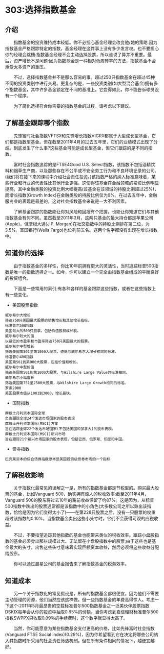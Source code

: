 # 303:选择指数基金
## 介绍

　　指数基金的投资维持成本较低。你不必担心基金经理会改变他/她的策略:因为指数基金严格跟踪特定的指数，基金经理在这件事上没有多少发言权。也不要担心你的经理会跳槽:指数基金经理不会主动选择股票，所以谁说了算并不重要。最后，资产增长不是问题:因为指数基金是一种相对低周转率的方法，指数基金不会承受太多资产的重压。

　　不过，选择指数基金并不是那么容易的事。超过250只指数基金在超过45种不同的投资类别中进行交易。更复杂的是，一些投资类别(如大型混合基金)拥有多个指数基金，其中许多基金锁定在不同的基准上。它变得如此，你不能告诉球员没有一个程序。

　　为了简化选择符合你需要的指数基金的过程，请考虑以下建议。

## 了解基金跟踪哪个指数

　　先锋富时社会指数VFTSX和先锋增长指数VIGRX都属于大型成长型基金，它们都是指数型基金。但在截至2011年4月的过去五年里，它们的业绩模式出现了分歧。到底发生了什么事?这些基金可能是成长型基金，但它们跟踪的是不同的指数。

　　富时社会指数追踪的是FTSE4Good U.S. Select指数，该指数不包括酒精饮料和烟草生产商，以及那些存在不公平或不安全劳工行为和不良环境记录的公司。(我们将在接下来的课程中介绍社会责任投资。)该指数严格的纳入标准意味着，某些行业和行业的代表性比其他行业更强。这使得该基金在金融领域的投资比例明显提高，其中金融类股的投资比例大幅提高(该基金在该领域的持股比例超过25%)，而增长指数(Growth Index)在金融类股的持股比例仅为6%。在过去五年中，金融服务业的表现是最差的，这对社会指数基金来说是一大不利因素。

　　了解基金跟踪的指数能让你对风险和回报有个把握，也能让你知道它们与其他指数基金有何不同。虽然截至2011年3月，这两只基金的最大持仓都是苹果公司(Apple)，但摩根大通(J.P. Morgan)在社交指数中的持股比例排在第二位，为3.5%。富国银行(Wells Fargo)也位列前五名。这两个名字都没有出现在增长指数中。

## 知道你的选择

　　由于指数基金的多样性，你比10年前拥有更大的灵活性，当时追踪标普500指数是唯一的指数选择之一。如今，你可以建立一个完全由指数基金组成的平衡良好的投资组合。

　　下面是一些常用的索引;有各种各样的基金跟踪这些指数，或者在这些指数上有一些变化。

* 美国股票指数
```
威尔希尔大增长
筛选750只美国最大股票的销售增长和其他增长指标。
标准普尔500指数
美国最大的500只股票，包括价值股和成长股。
威尔希尔较大的值
以最低的市盈率和市盈率筛选750只美国最大的股票。
威尔希尔中型增长
筛选美国第501至第1000大股票，遵循与威尔希尔大增长相同的标准。
标准普尔400指数
美国第501到第900大股票，包括价值和增长。
威尔希尔中型价值
筛选美国第501到第1000大股票，与Wilshire Large Value的标准相同。
威尔希尔小幅增长
筛选美国第751至2500大股票，与Wilshire Large Growth相同的标准。
罗素2000
美国股票市值从1001到3000，增长最快。
```
* 国际指数
```
摩根士丹利资本国际全球
负责跟踪全球24个发达市场国家的股市表现
摩根士丹利资本国际(MSCI)方案
旨在追踪全球22个发达市场国家(不包括美国和加拿大)的股市表现。
摩根士丹利资本国际(MSCI)新兴市场
旨在跟踪21个新兴市场国家的股市表现，包括巴西、俄罗斯、印度和中国。
```
* 债券指数
```
巴克莱资本的综合债券指数原本是美国投资级债券市场的一个指标
```
## 了解税收影响

　　关于指数化最常见的误解之一是，所有的指数基金都是节税型的。购买最大股票的基金，比如Vanguard 500，确实拥有惊人的税收效率:截至2011年4月，Vanguard 500的股东将过去10年的税前收益保留了约87%。这是因为，从标普500指数中跌出的股票通常都是该指数中的小角色(大多数公司之所以跌出该指数，恰恰是因为它们变得太小了)——在第228只股票之后，没有一只股票的权重超过该指数的0.10%。当指数基金卖出这些小头寸时，它们不会获得可观的应税收益。

　　不过，不要指望追踪其他指数的基金也能带来类似的税收效率。跟踪小盘股指数的基金必须卖出那些规模过大、无法留在小盘股指数中的股票;由于这些也是基金最大的头寸，出售这些头寸意味着实现巨额资本收益，然后必须将这些收益分配给股东。

　　你可以通过晨星公司的基金报告来了解指数基金的税务效率。

## 知道成本

　　另一个关于指数化的常见假设是，所有的指数基金都很便宜。因为他们不需要主动管理的资源，他们当然应该这样做。但一些指数基金的年费高得惊人。考虑一下这个:2011年5月最昂贵的空载标准普尔500指数基金之一泛美伙伴股票指数DSKIX每年会从你的投资中抽取0.65%的份额。当你考虑到嘉信理财标准普尔500指数SWPPX只收取0.09%的手续费时，这个数字就显得太高了。

　　当然，你可能愿意为某些指数基金支付更高的价格，比如先锋富时社会指数(Vanguard FTSE Social index)(0.29%)，因为你希望看到它在决定将哪些公司纳入其指数时所采用的社会责任筛选机制。但在所有条件相同的情况下，越便宜越好。
